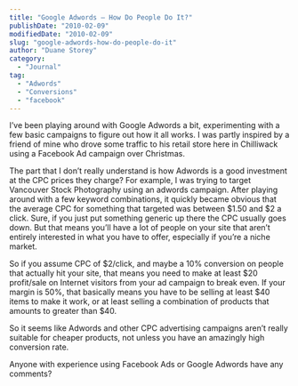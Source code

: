 ```yaml
---
title: "Google Adwords — How Do People Do It?"
publishDate: "2010-02-09"
modifiedDate: "2010-02-09"
slug: "google-adwords-how-do-people-do-it"
author: "Duane Storey"
category:
  - "Journal"
tag:
  - "Adwords"
  - "Conversions"
  - "facebook"
---
```


I’ve been playing around with Google Adwords a bit, experimenting with a few basic campaigns to figure out how it all works. I was partly inspired by a friend of mine who drove some traffic to his retail store here in Chilliwack using a Facebook Ad campaign over Christmas.

The part that I don’t really understand is how Adwords is a good investment at the CPC prices they charge? For example, I was trying to target Vancouver Stock Photography using an adwords campaign. After playing around with a few keyword combinations, it quickly became obvious that the average CPC for something that targeted was between $1.50 and $2 a click. Sure, if you just put something generic up there the CPC usually goes down. But that means you’ll have a lot of people on your site that aren’t entirely interested in what you have to offer, especially if you’re a niche market.

So if you assume CPC of $2/click, and maybe a 10% conversion on people that actually hit your site, that means you need to make at least $20 profit/sale on Internet visitors from your ad campaign to break even. If your margin is 50%, that basically means you have to be selling at least $40 items to make it work, or at least selling a combination of products that amounts to greater than $40.

So it seems like Adwords and other CPC advertising campaigns aren’t really suitable for cheaper products, not unless you have an amazingly high conversion rate.

Anyone with experience using Facebook Ads or Google Adwords have any comments?